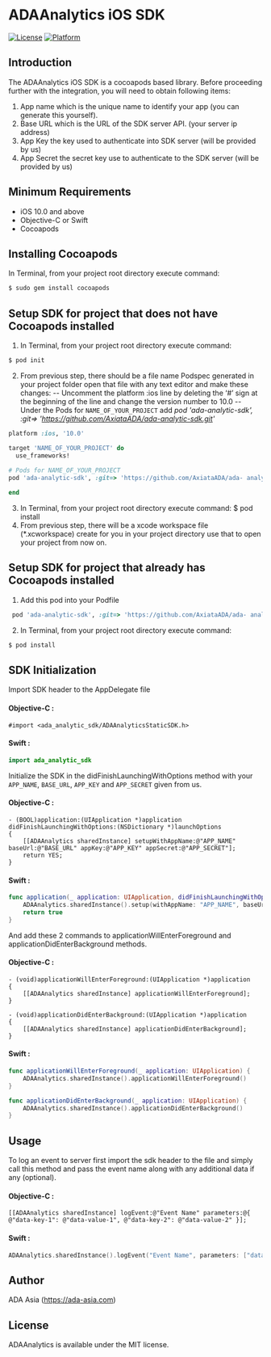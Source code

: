 # ADAAnalytics iOS SDK

[![License](https://img.shields.io/badge/license-MIT-green.svg?style=flat)](https://github.com/AxiataADA/ADAAnalytics-iOS-SDK) [![Platform](https://img.shields.io/badge/platform-iOS-brightgreen.svg?style=flat)](https://github.com/AxiataADA/ADAAnalytics-iOS-SDK)

## Introduction
The ADAAnalytics iOS SDK is a cocoapods based library. Before proceeding further with the integration, you will need to obtain following items:
1. App name which is the unique name to identify your app (you can generate this yourself).
2. Base URL which is the URL of the SDK server API. (your server ip address)
3. App Key the key used to authenticate into SDK server (will be provided by us)
4. App Secret the secret key use to authenticate to the SDK server (will be provided by us)

## Minimum Requirements
-  iOS 10.0 and above
- Objective-C or Swift
- Cocoapods

## Installing Cocoapods
In Terminal, from your project root directory execute command:
```sh
$ sudo gem install cocoapods
```

## Setup SDK for project that does not have Cocoapods installed
1. In Terminal, from your project root directory execute command: 
```sh
$ pod init
```
2. From previous step, there should be a file name Podspec generated in your project folder open
 that file with any text editor and make these changes:
-- Uncomment the platform :ios line by deleting the ‘#’ sign at the beginning of the line and change the version number to 10.0
-- Under the Pods for `NAME_OF_YOUR_PROJECT` add
*pod 'ada-analytic-sdk', :git=> 'https://github.com/AxiataADA/ada-analytic-sdk.git'*

```ruby
platform :ios, '10.0'

target 'NAME_OF_YOUR_PROJECT' do
  use_frameworks!
  
# Pods for NAME_OF_YOUR_PROJECT
pod 'ada-analytic-sdk', :git=> 'https://github.com/AxiataADA/ada- analytic-sdk.git'

end
```
3. In Terminal, from your project root directory execute command: $ pod install
4. From previous step, there will be a xcode workspace file (*.xcworkspace) create for you in your project directory use that to open your project from now on.

## Setup SDK for project that already has Cocoapods installed
1. Add this pod into your Podfile
```ruby
 pod 'ada-analytic-sdk', :git=> 'https://github.com/AxiataADA/ada- analytic-sdk.git'
```
2. In Terminal, from your project root directory execute command: 
```sh
$ pod install
```

## SDK Initialization

Import SDK header to the AppDelegate file
#### Objective-C :
```obj-c
#import <ada_analytic_sdk/ADAAnalyticsStaticSDK.h>
```

#### Swift :
```swift
import ada_analytic_sdk
```

Initialize the SDK in the didFinishLaunchingWithOptions method with your ```APP_NAME```, ```BASE_URL```, ```APP_KEY``` and ```APP_SECRET``` given from us.

#### Objective-C :
```obj-c
- (BOOL)application:(UIApplication *)application didFinishLaunchingWithOptions:(NSDictionary *)launchOptions
{
    [[ADAAnalytics sharedInstance] setupWithAppName:@"APP_NAME" baseUrl:@"BASE_URL" appKey:@"APP_KEY" appSecret:@"APP_SECRET"];
    return YES;
}
```

#### Swift :
```swift
func application(_ application: UIApplication, didFinishLaunchingWithOptions launchOptions: [UIApplicationLaunchOptionsKey: Any]?) -> Bool {
    ADAAnalytics.sharedInstance().setup(withAppName: "APP_NAME", baseUrl: "BASE_URL", appKey: "APP_KEY", appSecret: "APP_SECRET")
    return true
}
```

And add these 2 commands to applicationWillEnterForeground and applicationDidEnterBackground methods.

#### Objective-C :
```obj-c
- (void)applicationWillEnterForeground:(UIApplication *)application
{
    [[ADAAnalytics sharedInstance] applicationWillEnterForeground];
}

- (void)applicationDidEnterBackground:(UIApplication *)application
{
    [[ADAAnalytics sharedInstance] applicationDidEnterBackground];
}
```

#### Swift :
```swift
func applicationWillEnterForeground(_ application: UIApplication) {
    ADAAnalytics.sharedInstance().applicationWillEnterForeground()
}

func applicationDidEnterBackground(_ application: UIApplication) {
    ADAAnalytics.sharedInstance().applicationDidEnterBackground()
}
```

## Usage

To log an event to server first import the sdk header to the file and simply call this method and pass the event name along with any additional data if any (optional).

#### Objective-C :
```obj-c
[[ADAAnalytics sharedInstance] logEvent:@"Event Name" parameters:@{ @"data-key-1": @"data-value-1", @"data-key-2": @"data-value-2" }];
```

#### Swift :
```swift
ADAAnalytics.sharedInstance().logEvent("Event Name", parameters: ["data-key-1": "data-value-1", "data-key-2": "data-value-2"])
```

## Author

ADA Asia (https://ada-asia.com)

## License

ADAAnalytics is available under the MIT license.